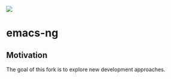 [![](https://badges.gitter.im/emacs-ng/emacs-ng.svg)](https://gitter.im/emacsng/community)

# emacs-ng

## Motivation

The goal of this fork is to explore new development approaches.
